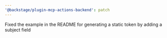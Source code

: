 ```yaml
---
'@backstage/plugin-mcp-actions-backend': patch
---
```


Fixed the example in the README for generating a static token by adding a subject field
